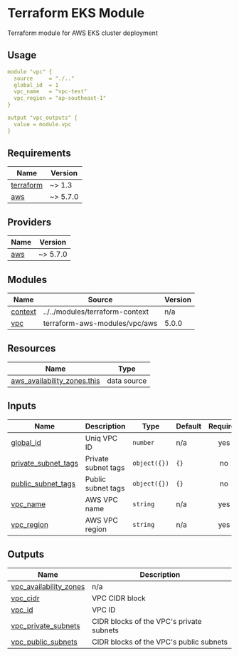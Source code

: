 # Terraform EKS Module

Terraform module for AWS EKS cluster deployment

## Usage

```yaml
module "vpc" {
  source     = "./.."
  global_id  = 1
  vpc_name   = "vpc-test"
  vpc_region = "ap-southeast-1"
}

output "vpc_outputs" {
  value = module.vpc
}
```

## Requirements

| Name                                                                      | Version  |
|---------------------------------------------------------------------------|----------|
| <a name="requirement_terraform"></a> [terraform](#requirement\_terraform) | ~> 1.3   |
| <a name="requirement_aws"></a> [aws](#requirement\_aws)                   | ~> 5.7.0 |

## Providers

| Name                                              | Version  |
|---------------------------------------------------|----------|
| <a name="provider_aws"></a> [aws](#provider\_aws) | ~> 5.7.0 |

## Modules

| Name                                                      | Source                          | Version |
|-----------------------------------------------------------|---------------------------------|---------|
| <a name="module_context"></a> [context](#module\_context) | ../../modules/terraform-context | n/a     |
| <a name="module_vpc"></a> [vpc](#module\_vpc)             | terraform-aws-modules/vpc/aws   | 5.0.0   |

## Resources

| Name                                                                                                                             | Type        |
|----------------------------------------------------------------------------------------------------------------------------------|-------------|
| [aws_availability_zones.this](https://registry.terraform.io/providers/hashicorp/aws/latest/docs/data-sources/availability_zones) | data source |

## Inputs

| Name                                                                                            | Description         | Type         | Default | Required |
|-------------------------------------------------------------------------------------------------|---------------------|--------------|---------|:--------:|
| <a name="input_global_id"></a> [global\_id](#input\_global\_id)                                 | Uniq VPC ID         | `number`     | n/a     |   yes    |
| <a name="input_private_subnet_tags"></a> [private\_subnet\_tags](#input\_private\_subnet\_tags) | Private subnet tags | `object({})` | `{}`    |    no    |
| <a name="input_public_subnet_tags"></a> [public\_subnet\_tags](#input\_public\_subnet\_tags)    | Public subnet tags  | `object({})` | `{}`    |    no    |
| <a name="input_vpc_name"></a> [vpc\_name](#input\_vpc\_name)                                    | AWS VPC name        | `string`     | n/a     |   yes    |
| <a name="input_vpc_region"></a> [vpc\_region](#input\_vpc\_region)                              | AWS VPC region      | `string`     | n/a     |   yes    |

## Outputs

| Name                                                                                                       | Description                              |
|------------------------------------------------------------------------------------------------------------|------------------------------------------|
| <a name="output_vpc_availability_zones"></a> [vpc\_availability\_zones](#output\_vpc\_availability\_zones) | n/a                                      |
| <a name="output_vpc_cidr"></a> [vpc\_cidr](#output\_vpc\_cidr)                                             | VPC CIDR block                           |
| <a name="output_vpc_id"></a> [vpc\_id](#output\_vpc\_id)                                                   | VPC ID                                   |
| <a name="output_vpc_private_subnets"></a> [vpc\_private\_subnets](#output\_vpc\_private\_subnets)          | CIDR blocks of the VPC's private subnets |
| <a name="output_vpc_public_subnets"></a> [vpc\_public\_subnets](#output\_vpc\_public\_subnets)             | CIDR blocks of the VPC's public subnets  |
